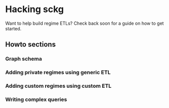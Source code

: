 # Hacking sckg

Want to help build regime ETLs? Check back soon for a guide on how to get started.

## Howto sections

### Graph schema

### Adding private regimes using generic ETL

### Adding custom regimes using custom ETL

### Writing complex queries
